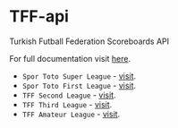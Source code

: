 # TFF-api
Turkish Futball Federation Scoreboards API

For full documentation visit [here](https://siriiuss.github.io/TFF-api/).

* `Spor Toto Super League` - [visit](https://www.tff.org/default.aspx?pageID=198).
* `Spor Toto First League` - [visit](https://www.tff.org/default.aspx?pageID=142).
* `TFF Second League` - [visit](https://www.tff.org/default.aspx?pageID=976).
* `TFF Third League` - [visit](https://www.tff.org/default.aspx?pageID=971).
* `TFF Amateur League` - [visit](https://www.tff.org/default.aspx?pageID=1596).
